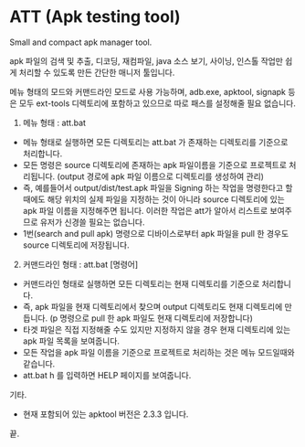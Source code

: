 # ATT (Apk testing tool)
Small and compact apk manager tool.

apk 파일의 검색 및 추출, 디코딩, 재컴파일, java 소스 보기, 사이닝, 인스톨 작업만 쉽게 처리할 수 있도록 만든 간단한 매니저 툴입니다.

메뉴 형태의 모드와 커맨드라인 모드로 사용 가능하며, adb.exe, apktool, signapk 등은 모두 ext-tools 디렉토리에 포함하고 있으므로 따로 패스를 설정해줄 필요 없습니다.

1. 메뉴 형태 : att.bat
- 메뉴 형태로 실행하면 모든 디렉토리는 att.bat 가 존재하는 디렉토리를 기준으로 처리합니다.
- 모든 명령은 source 디렉토리에 존재하는 apk 파일이름을 기준으로 프로젝트로 처리됩니다. (output 경로에 apk 파일 이름으로 디렉토리를 생성하여 관리)
- 즉, 예를들어서 output/dist/test.apk 파일을 Signing 하는 작업을 명령한다고 할 때에도 해당 위치의 실제 파일을 지정하는 것이 아니라 source 디렉토리에 있는 apk 파일 이름을 지정해주면 됩니다. 이러한 작업은 att가 알아서 리스트로 보여주므로 유저가 신경쓸 필요는 없습니다.
- 1번(search and pull apk) 명령으로 디바이스로부터 apk 파일을 pull 한 경우도 source 디렉토리에 저장됩니다.

2. 커맨드라인 형태 : att.bat [명령어]
- 커맨드라인 형태로 실행하면 모든 디렉토리는 현재 디렉토리를 기준으로 처리합니다.
- 즉, apk 파일을 현재 디렉토리에서 찾으며 output 디렉토리도 현재 디렉토리에 만듭니다. (p 명령으로 pull 한 apk 파일도 현재 디렉토리에 저장합니다)
- 타겟 파일은 직접 지정해줄 수도 있지만 지정하지 않을 경우 현재 디렉토리에 있는 apk 파일 목록을 보여줍니다.
- 모든 작업을 apk 파일 이름을 기준으로 프로젝트로 처리하는 것은 메뉴 모드일때와 같습니다.
- att.bat h 를 입력하면 HELP 페이지를 보여줍니다.

기타.
- 현재 포함되어 있는 apktool 버전은 2.3.3 입니다.

끝.
